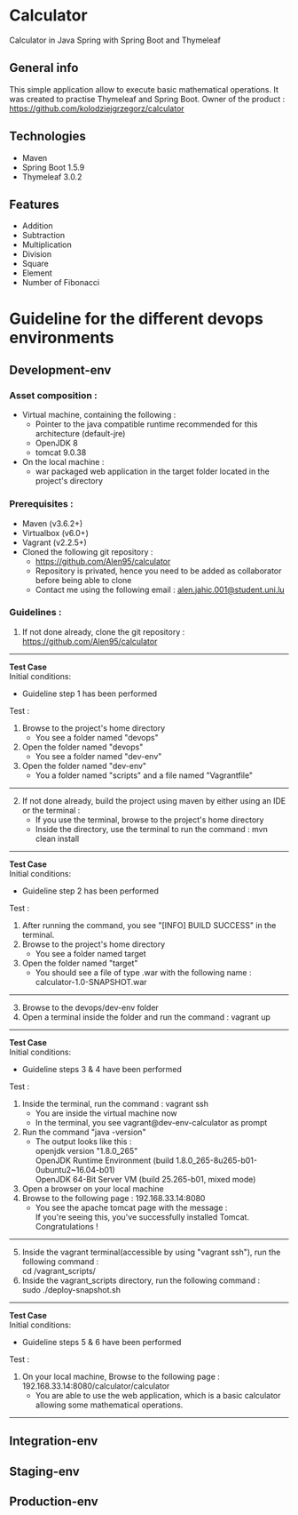 # Calculator
 Calculator in Java Spring with Spring Boot and Thymeleaf 

## General info
This simple application allow to execute basic mathematical operations. It was created to practise Thymeleaf and Spring Boot.
Owner of the product : https://github.com/kolodziejgrzegorz/calculator

## Technologies
* Maven
* Spring Boot 1.5.9
* Thymeleaf 3.0.2

## Features
* Addition
* Subtraction
* Multiplication
* Division
* Square
* Element 
* Number of Fibonacci

# Guideline for the different devops environments
## Development-env
### Asset composition :

- Virtual machine, containing the following :
	- Pointer to the java compatible runtime recommended for this architecture (default-jre)
	- OpenJDK 8
	- tomcat 9.0.38
- On the local machine :
	- war packaged web application in the target folder located in the project's directory

### Prerequisites :

- Maven (v3.6.2+)
- Virtualbox (v6.0+)
- Vagrant (v2.2.5+)
- Cloned the following git repository :
	- https://github.com/Alen95/calculator
	- Repository is privated, hence you need to be added as collaborator before being able to clone
	- Contact me using the following email : alen.jahic.001@student.uni.lu

### Guidelines :

1) If not done already, clone the git repository : https://github.com/Alen95/calculator
********
**Test Case**  
Initial conditions:  
- Guideline step 1 has been performed


Test :  
1) Browse to the project's home directory
    - You see a folder named "devops"
2) Open the folder named "devops"
    - You see a folder named "dev-env"
3) Open the folder named "dev-env"
    - You a folder named "scripts" and a file named "Vagrantfile"
********
2) If not done already, build the project using maven by either using an IDE or the terminal :
    - If you use the terminal, browse to the project's home directory 
    - Inside the directory, use the terminal to run the command : mvn clean install
********
**Test Case**  
Initial conditions:     
- Guideline step 2 has been performed   


Test :   
1) After running the command, you see "[INFO] BUILD SUCCESS" in the terminal.
2) Browse to the project's home directory
    - You see a folder named target
3) Open the folder named "target"
    - You should see a file of type .war with the following name : calculator-1.0-SNAPSHOT.war
********
3) Browse to the devops/dev-env folder
4) Open a terminal inside the folder and run the command : vagrant up
********
**Test Case**  
Initial conditions:  
- Guideline steps 3 & 4 have been performed  


Test :  
1) Inside the terminal, run the command : vagrant ssh
    - You are inside the virtual machine now
    - In the terminal, you see vagrant@dev-env-calculator as prompt
2) Run the command "java -version"
    - The output looks like this :  
    openjdk version "1.8.0_265"  
    OpenJDK Runtime Environment (build 1.8.0_265-8u265-b01-0ubuntu2~16.04-b01)  
    OpenJDK 64-Bit Server VM (build 25.265-b01, mixed mode)  
3) Open a browser on your local machine
4) Browse to the following page : 192.168.33.14:8080
    - You see the apache tomcat page with the message :  
    If you're seeing this, you've successfully installed Tomcat. Congratulations !
********

5) Inside the vagrant terminal(accessible by using "vagrant ssh"), run the following command :  
	cd /vagrant_scripts/
6) Inside the vagrant_scripts directory, run the following command :  
	sudo ./deploy-snapshot.sh
********
**Test Case**  
Initial conditions:   
- Guideline steps 5 & 6 have been performed  


Test :  
1) On your local machine, Browse to the following page :  192.168.33.14:8080/calculator/calculator
    - You are able to use the web application, which is a basic calculator allowing some mathematical operations.
********


## Integration-env
## Staging-env
## Production-env


